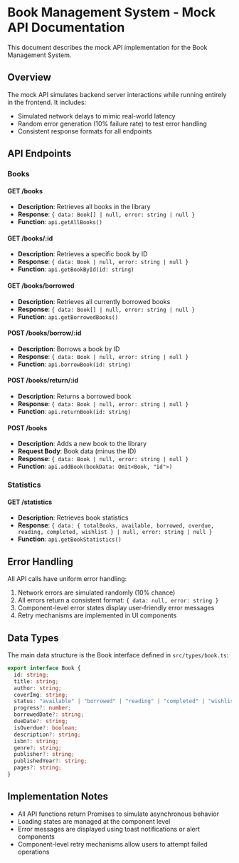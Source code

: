 
# Book Management System - Mock API Documentation

This document describes the mock API implementation for the Book Management System.

## Overview

The mock API simulates backend server interactions while running entirely in the frontend. It includes:

- Simulated network delays to mimic real-world latency
- Random error generation (10% failure rate) to test error handling
- Consistent response formats for all endpoints

## API Endpoints

### Books

#### GET /books
- **Description**: Retrieves all books in the library
- **Response**: `{ data: Book[] | null, error: string | null }`
- **Function**: `api.getAllBooks()`

#### GET /books/:id
- **Description**: Retrieves a specific book by ID
- **Response**: `{ data: Book | null, error: string | null }`
- **Function**: `api.getBookById(id: string)`

#### GET /books/borrowed
- **Description**: Retrieves all currently borrowed books
- **Response**: `{ data: Book[] | null, error: string | null }`
- **Function**: `api.getBorrowedBooks()`

#### POST /books/borrow/:id
- **Description**: Borrows a book by ID
- **Response**: `{ data: Book | null, error: string | null }`
- **Function**: `api.borrowBook(id: string)`

#### POST /books/return/:id
- **Description**: Returns a borrowed book
- **Response**: `{ data: Book | null, error: string | null }`
- **Function**: `api.returnBook(id: string)`

#### POST /books
- **Description**: Adds a new book to the library
- **Request Body**: Book data (minus the ID)
- **Response**: `{ data: Book | null, error: string | null }`
- **Function**: `api.addBook(bookData: Omit<Book, "id">)`

### Statistics

#### GET /statistics
- **Description**: Retrieves book statistics
- **Response**: `{ data: { totalBooks, available, borrowed, overdue, reading, completed, wishlist } | null, error: string | null }`
- **Function**: `api.getBookStatistics()`

## Error Handling

All API calls have uniform error handling:

1. Network errors are simulated randomly (10% chance)
2. All errors return a consistent format: `{ data: null, error: string }`
3. Component-level error states display user-friendly error messages
4. Retry mechanisms are implemented in UI components

## Data Types

The main data structure is the Book interface defined in `src/types/book.ts`:

```typescript
export interface Book {
  id: string;
  title: string;
  author: string;
  coverImg: string;
  status: "available" | "borrowed" | "reading" | "completed" | "wishlist";
  progress?: number;
  borrowedDate?: string;
  dueDate?: string;
  isOverdue?: boolean;
  description?: string;
  isbn?: string;
  genre?: string;
  publisher?: string;
  publishedYear?: string;
  pages?: string;
}
```

## Implementation Notes

- All API functions return Promises to simulate asynchronous behavior
- Loading states are managed at the component level
- Error messages are displayed using toast notifications or alert components
- Component-level retry mechanisms allow users to attempt failed operations
